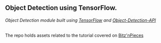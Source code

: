 ## Object Detection using TensorFlow.

###### Object Detection module built using [TensorFlow](https://github.com/tensorflow/tensorflow) and [Object-Detection-API](https://github.com/tensorflow/models/tree/master/research/object_detection)

The repo holds assets related to the tutorial covered on [Bitz'nPieces](http://bitznpieces.de/TechNotes/tensor-flow-object-detection-api.html)
